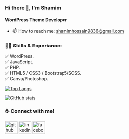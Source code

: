 ### Hi there 👋, I'm Shamim
#### WordPress Theme Developer

- 📫 How to reach me: shamimhossain9836@gmail.com 


### 👨‍💻 Skills & Experiance: </br>
✅ WordPress.</br>
✅ JavaScript.</br>
✅ PHP.</br>
✅ HTML5 / CSS3 / Bootstrap5/SCSS.</br>
✅ Canva/Photoshop.</br>

[![Top Langs](https://github-readme-stats.vercel.app/api/top-langs/?username=skshami)](https://github.com/anuraghazra/github-readme-stats)


![GitHub stats](https://github-readme-stats.vercel.app/api?username=skshami&show_icons=true&count_private=true)  



###  ☕ Connect with me! </br>
[<img src='https://cdn.jsdelivr.net/npm/simple-icons@3.0.1/icons/github.svg' alt='github' height='40'>](https://github.com/skshami)  [<img src='https://cdn.jsdelivr.net/npm/simple-icons@3.0.1/icons/linkedin.svg' alt='linkedin' height='40'>](https://www.linkedin.com/in/skshami/)   [<img src='https://cdn.jsdelivr.net/npm/simple-icons@3.0.1/icons/facebook.svg' alt='facebook' height='40'>](https://www.facebook.com/skshami6)  


